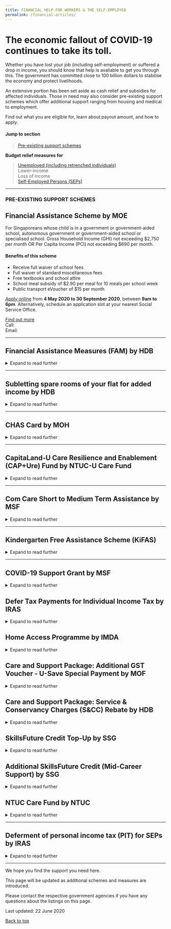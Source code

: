 ```yaml
---
title: FINANCIAL HELP FOR WORKERS & THE SELF-EMPLOYED
permalink: /financial-articles/
---
```


# The economic fallout of COVID-19 continues to take its toll.

Whether you have lost your job (including self-employment) or suffered a drop in income, you should know that help is avaliable to get you through this. The government has committed close to 100 billion dollars to stabilise the economy and protect livelihoods.

An extensive portion has been set aside as cash relief and subsidies for affected individuals. Those in need may also consider pre-existing support schemes which offer additional support ranging from housing and medical to employment.

Find out what you are eligible for, learn about payout amount, and how to apply.

#### <a name="top"></a> Jump to section

> [Pre-existing support schemes](#schemes)

**Budget relief measures for**
> [Unemployed (including retrenched individuals)](#unemployed)<br>
> Lower-income<br>
> Loss of income<br>
> [Self-Employed Persons (SEPs)](#seps)<br>

---

### PRE-EXISTING SUPPORT SCHEMES

## <a name="schemes"></a>**Financial Assistance Scheme by MOE**

For Singaporeans whose child is in a government or government-aided school, autonomous government or government-aided school or specialised school. Gross Household Income (GHI) not exceeding $2,750 per month OR Per Capita Income (PCI) not exceeding $690 per month.

#### Benefits of this scheme 
* Receive full waiver of school fees
* Full waiver of standard miscellaneous fees
* Free textbooks and school attire
* School meal subsidy of $2.90 per meal for 10 meals per school week
* Public transport eVoucher of $15 per month

[Apply online](https://www.reddit.com/) from **4 May 2020 to 30 September 2020**, between **9am to 6pm**. Alternatively, schedule an application slot at your nearest Social Service Office.

[Find out more](https://www.moe.gov.sg/)<br>
Call:  <br>
Email:

---

## **Financial Assistance Measures (FAM) by HDB** 
<details>
  <summary>Expand to read further</summary><br>
  
For HDB flat owners who face difficulties paying the monthly instalments of their HDB housing loan.

#### Benefits of this scheme 
* Assistance will be granted based on the merits of each case.

Approach any HDB Branch, or call the toll-free Branch Service Line at 1800-225-5432 from **4 May 2020 to 30 September 2020**, between **9am to 6pm**.

Further questions?
[Find out more](https://www.hdb.gov.sg/cs/infoweb/residential/servicing-your-hdb-loan/mortgage-loan/assistance-measures) on the HDB page.<br>
Call: 1800-225-5432<br>
Email:
</details>

---

## **Subletting spare rooms of your flat for added income by HDB** 
<details>
  <summary>Expand to read further</summary><br>

Rent out your flat to generate additional income. Note that only bedrooms from HDB flats that are **3-room or larger** can be rented out. The maximum number of bedrooms that flat owners can rent out and the maximum number of occupants allowed in each flat depends on the flat type - 1 bedroom for 3-room, 2 bedrooms for 4-room and bigger.

#### Benefits of this scheme 
* Monetary amount depending on market rate and agreed terms between landlord and tenant

[Apply online](https://services2.hdb.gov.sg/webapp/SX05AWSPCP/SX05PSPCPLogin.jsp) through the MyHDBPage from **4 May 2020 to 30 September 2020**, between **9am to 6pm**. Prior approval from HDB is required. An administrative fee is payable with each application, at **$10 per bedroom**.

Further questions?
[Find out more](https://www.hdb.gov.sg/cs/infoweb/residential/renting-out-a-flat-room/renting-out-your-room) on the HDB page.<br>
Call: <br>
Email:
</details>

---

## **CHAS Card by MOH** 
<details>
  <summary>Expand to read further</summary><br>

Eligible households enjoy subsidies at participating GPs, dental and specialist outpatient clinics.

[Apply online](https://saml.singpass.gov.sg/spauth/login/eservloginpage?URL=%2FFIM%2Fsps%2FSingpassIDPFed%2Fsaml20%2Flogininitial%3FRequestBinding%3DHTTPArtifact%26ResponseBinding%3DHTTPArtifact%26PartnerId%3Dhttps%253A%252F%252Fchas.moh.gov.sg%26Target%3Dhttps%253A%252F%252Fchas.moh.gov.sg%252FAccount%252FSPCP%26NameIdFormat%3DEmail%26esrvcID%3DMOH-CHAS&TAM_OP=login) from **4 May 2020 to 30 September 2020**, between **9am to 6pm**.

Further questions?
[Find out more]<br>
Call: <br>
Email:
</details>

---

## **CapitaLand-U Care Resilience and Enablement (CAP+Ure) Fund by NTUC-U Care Fund** 
<details>
  <summary>Expand to read further</summary><br>

#### Eligibility
* Applicable for all **existing low-to-medium income NTUC-U members** who are seeking for additional support on their children's daily necessities and schooling needs.
* Monthly Gross Household Income (GHI) of $5,800 and below or Per Capita Income (PCI) of $1,450 and below if GHI exceeds $5,800.
* Children aged 21 years and below studying at eligible educational institutions: − Government / Government-aided / Independent schools (primary and secondary) under the Ministry of Education; − Junior colleges; Institute of Technical Education; Millennia Institute; − Special education schools
* 6 months of continuous paid-up union membership. Unions/Associations can apply for the assistance programme on behalf of their members who require the assistance and meet the criteria.

#### Benefits of this scheme 
* Each eligible child will receive a one-time disbursement of $250 NTUC FairPrice vouchers.

Apply by [completing application form and submitting to respective union.](https://www.ntuc.org.sg/wps/wcm/connect/446508c0-594b-42cf-b3ed-13ed83886d13/CAP%2BUre+Fund+-+Application+Form_Revised+%28January%29.pdf?MOD=AJPERES)

Further questions?
[Find out more](https://ntuc.org.sg/wps/portal/up2/home/aboutntuc/ucare/ucareprogrammes) on the NTUC page.<br>
Call: <br>
Email:
</details>

---

## **Com Care Short to Medium Term Assistance by MSF** 
<details>
  <summary>Expand to read further</summary><br>

For those who are unable to secure a job or find work for an extended period of time and needs financial support temporarily. 

#### Eligibility
* Currently looking for work or temporarily unable to work due to illness or having to care for children, elderly or other dependencies
* Have little or no family support, savings or assets to rely on for one's daily needs
* A Singapore Citizen or Permanent Resident (at least one immediate family in the same household must be Singapore Citizen)
* Have a monthly household income of $1,900 and below or a per capita income of $650 and below

#### Benefits of this scheme 
* Monthly cash assitance
* Assistance with household bills, i.e: rental, utilities, and/or service and conservacy charges
* Medical assistance
* Employment assistance such as job search and/or training
* Referrals for other relevant services

Go to your nearest Social Service Office (SSO)​ to find out more. Each SSO administers ComCare financial assistance and links applicants up with other forms of assistance they might need, such as family services. The SSO will assess your eligibility for assistance. 

Further questions?
[Find out more](https://www.msf.gov.sg/Comcare/Pages/Short-to-Medium-Term-Assistance.aspx) on the MSF page.<br>
Call: <br>
Email:
</details>

---

## **Kindergarten Free Assistance Scheme (KiFAS)** 
<details>
  <summary>Expand to read further</summary><br>

For parents who need help in defraying their children's kindergarten fees.

#### Eligibility
* Singapore Citizen Child enrolled in an Anchor Operator (AOP) or Ministry of Edcuation (MOE) kindergarten
* Family's gross monthly Household Income (HHI) is $12,000 and below, or Per Capita Income (PCI) is $3,000 and below for larger families

#### Benefits of this scheme 
* Ranges from $21 - $170
* Lower-income families will receive more financial assistance

Eligible families may apply for KiFAS through the kindergarten.

Further questions?
[Find out more](https://www.ecda.gov.sg/Pages/Subsidies-and-Financial-Assistance.aspx) on the ECDA page.<br>
Call: <br>
Email:
</details>

---

## <a name="unemployed"></a> **COVID-19 Support Grant by MSF**
<details>
  <summary>Expand to read further</summary><br>

#### Eligibility
* For full/part time permanent or contract employees who are presently unemployed due to loss of job, involuntary No-Pay Leave (for 3 consecutive months), loss of at least 30% of salary (for 3 consecutive months) after 23 January 2020 as a result of the economic impact of COVID-19.
* Those on ComCare, Self-Employed Person Income Relief Scheme, NSFs and interns are **not eligible**.

#### Benefits of this scheme
* For loss of job and involuntary No-Pay Leave: Up to $800/month (for 3 months) credited into bank account.
* For loss of at least 30% of salary: Up to $500/month (for 3 months) credited into bank account.

#### How to apply?
[Apply online](go.gov.sg/csg) from **4 May 2020 to 30 September 2020**, between **9am to 6pm**. Supporting documents are required. Alternatively, make an appointment with your nearest [Social Service Office](go.gov.sg/ssolocator) if you are unable to apply online.

#### Further questions?
[Find out more](https://www.msf.gov.sg/assistance/Pages/covid19relief.aspx#CSG) on the MSF page.<br>
Call 1800-222-0000 if you need help filling in the online application form.<br>
Email: ask_sso@msf.gov.sg
</details>

## **Defer Tax Payments for Individual Income Tax by IRAS**
<details>
  <summary>Expand to read further</summary><br>

#### Eligibility
* For all non-self employed persons
* This deferment does **not** apply to non-Singaporean citizen employees who have sought tax clearance and employees of foreign employers.

#### Benefits of this scheme
* Receive a deferment on your income tax payments due in May, June and July 2020, to help ease cash flow.
* Income tax deduction to resume in August, September or October 2020. The end-date of your instalment plan will be extended by 3 months.

#### How to apply?
[Apply online](https://form.gov.sg/#!/5d5ce149c0a8230012d27118) from **26 March 2020 to 31 July 2020**, between **9am to 6pm**. Only one application is needed.

#### Further questions?
[Find out more](https://www.iras.gov.sg/irashome/Individuals/Locals/Paying-your-taxes-Claiming-refunds/Defer-Tax-Payment-for-Individual-Income-Tax/) on the IRAS page.<br>
Call: <br>
Email:
</details>

## **Home Access Programme by IMDA**
<details>
  <summary>Expand to read further</summary><br>

#### Eligibility
* For HDB households with a monthly gross household income ≤ $1,900 or per capita income ≤ $650, and has at least one family member who is Singaporean.
* You should not be an existing Home Access beneficiary or an existing NEU PC Plus beneficiary with broadband connectivity.

#### Benefits of this scheme
* Receive 2 years of subsidised fibre broadband connectivity, with an option to bundle with a tablet or smartphone. 

#### How to apply?
[Apply online](https://eservice.imda.gov.sg/neupc/singpasslogin.action?src=das&strParam=login&notprotected=true) or [download the application form](https://www.imda.gov.sg/-/media/Imda/Files/Programme/Home-Access/HA30-Application-Form.pdf), complete it and mail to:<br>
Infocomm Media Development Authority (IMDA)<br>
PSA Building Post Office<br>
P.O. Box 316 <br>
Singapore 911141

#### Further questions?
[Find out more](https://eservice.imda.gov.sg/das/homepage#) on the IMDA page.<br>
Call: <br>
Email:
</details>

## **Care and Support Package: Additional GST Voucher - U-Save Special Payment by MOF**
<details>
  <summary>Expand to read further</summary><br>

#### Eligibility
* For all eligible HDB households. Eligible larger households with 5 or more members will receive additional rebate.

#### Benefits of this scheme
* 2 times or 2.5 times their regular GST Voucher
* Eligible households will receive their regular GSTV – U-Save for FY2020 over four quarters: in April 2020, July 2020, October 2020 and January 2021.

#### How to apply?
The rebates will be credited to the eligible households’ utilities account to directly offset their utilities bills.

#### Further questions
[Find out more](www.gstvoucher.gov.sg/pages/u-save.aspx)<br>
Call: 6671 7117<br>
Email: customersupport@spgroup.com.sg
</details>

## **Care and Support Package: Service & Conservancy Charges (S&CC) Rebate by HDB**
<details>
  <summary>Expand to read further</summary><br>

#### Eligibility
* For all eligible Singaporean households living in HDB flats.

#### Benefits of this scheme
* Between 1.5 and 3.5 months of S&CC over FY2020
* Eligible households will receive their S&CC Rebate over four quarters: in April 2020, July 2020, October 2020 and January 2021.

#### How to apply?
The rebate will be used to directly offset your S&CC bills of the corresponding month.

#### Further questions
[Find out more](https://www.singaporebudget.gov.sg/budget_2020/budget-measures/care-and-support-package)<br>
Call: 1800-866-3078<br>
Email: sccrebates@mailbox.hdb.gov.sg
</details>

## **SkillsFuture Credit Top-Up by SSG**
<details>
  <summary>Expand to read further</summary><br>

#### Eligibility
* For all Singaporeans who are 25 years and above by 31 December 2020.

#### Benefits of this scheme
* One-time $500 credit top-up.

#### How to apply?
Eligible citizens will receive the top-up in their SkillsFuture Credit accounts on **1 October 2020**. You may login to your SkillsFuture Credit account at MySkillsFuture after 1 October 2020 to check your SkillsFuture Credit balance.

#### Further questions
[Find out more](https://www.skillsfuture.sg/credit) on the SkillsFuture page.<br>
Call: 6785 5785<br>
Feedback: ssg.gov.sg/feedback
</details>

## **Additional SkillsFuture Credit (Mid-Career Support) by SSG**
<details>
  <summary>Expand to read further</summary><br>
  
#### Eligibility
* For all Singaporeans who are 40 to 60 years old by 31 December 2020.

#### Benefits of this scheme
* One-time $500 credit top-up.

#### How to apply?
Eligible citizens will receive the top-up in their SkillsFuture Credit accounts on **1 October 2020**. You may login to your SkillsFuture Credit account at MySkillsFuture after 1 October 2020 to check your SkillsFuture Credit balance.

#### Further questions
[Find out more](https://www.skillsfuture.sg/credit) on the SkillsFuture page.<br>
Call: 6785 5785<br>
Feedback: ssg.gov.sg/feedback
</details>

## **NTUC Care Fund by NTUC**
<details>
  <summary>Expand to read further</summary><br>

#### Eligibility
* A one-off cash relief to eligible union members who are facing hardship due to COVID-19, to help you tide over daily necessities during this challenging period. 

#### Benefits of this scheme
* A one-off cash relief of up to $300

#### How to apply?
Apply via your unions or NTUC membership from **25 March 2020 to 30 September 2020**.

#### Further questions?
[Find out more](https://www.ntuc.org.sg/wps/portal/up2/home/aboutntuc/ucare/ucarefund/details?WCM_GLOBAL_CONTEXT=/content_library/ntuc/home/areas+of+interest/care+and+share/u+care+fund/de4345d3-f51f-408c-9963-0d7055c9ab25) on the NTUC page.<br>
Call: 6213 8008<br>
Email: 
</details>

---

## <a name="seps"></a>**Deferment of personal income tax (PIT) for SEPs by IRAS**
<details>
  <summary>Expand to read further</summary><br>

#### Eligibility
* SEPs will be granted an automatic three-month deferment of their PIT payments due in the months of May, June, and July 2020. The PIT payments deferred from May,
June, and July 2020 will instead be collected in August, September, and October 2020 respectively.

#### Benefits of this scheme
* Three-month deferment of PIT payments.

#### How to apply?
* The benefits will be applied automatically if you are eligible

#### Further questions?
[Find out more](http://www.iras.gov.sg) on the IRAS page.
</details>

---

We hope you find the support you need here. 

This page will be updated as additional schemes and measures are introduced.

Please contact the respective government agencies if you have any questions about the listings on this page.  

Last updated: 22 June 2020
 
[Back to top](#top)
